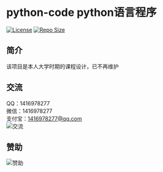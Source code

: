 # python-code python语言程序

[![License](https://img.shields.io/github/license/ali1416/python-code?label=License)](https://opensource.org/licenses/BSD-3-Clause)
[![Repo Size](https://img.shields.io/github/repo-size/ali1416/python-code?label=Repo%20Size&color=success)](https://github.com/ALI1416/python-code/archive/refs/heads/master.zip)

## 简介

该项目是本人大学时期的课程设计，已不再维护

## 交流

QQ：1416978277  
微信：1416978277  
支付宝：1416978277@qq.com  
![交流](https://cdn.jsdelivr.net/gh/ALI1416/ALI1416/image/contact.png)

## 赞助

![赞助](https://cdn.jsdelivr.net/gh/ALI1416/ALI1416/image/donate.png)
